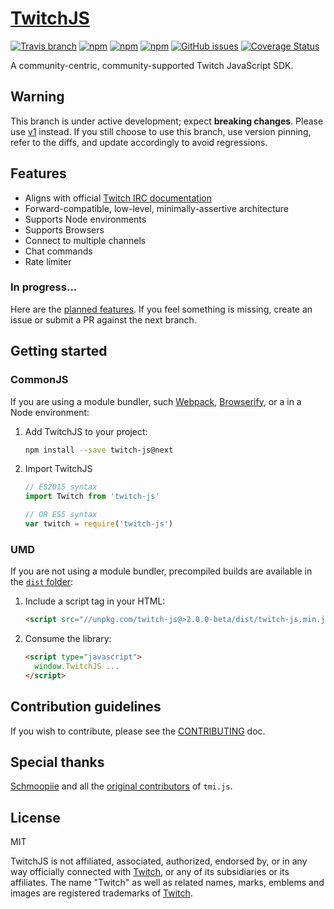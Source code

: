 # [TwitchJS](https://twitch-devs.github.io/twitch-js)

[![Travis branch](https://img.shields.io/travis/twitch-devs/twitch-js/master.svg?longCache=true&style=flat-square)](https://travis-ci.org/twitch-devs/twitch-js)
[![npm](https://img.shields.io/npm/v/twitch-js.svg?longCache=true&style=flat-square)](https://www.npmjs.com/package/twitch-js)
[![npm](https://img.shields.io/npm/v/twitch-js/next.svg?longCache=true&style=flat-square)](https://www.npmjs.com/package/twitch-js/v/next)
[![npm](https://img.shields.io/npm/dm/twitch-js.svg?longCache=true&style=flat-square)](https://www.npmjs.com/package/twitch-js)
[![GitHub issues](https://img.shields.io/github/issues/twitch-devs/twitch-js.svg?longCache=true&style=flat-square)](https://github.com/twitch-devs/twitch-js/issues)
[![Coverage Status](https://img.shields.io/codecov/c/github/twitch-devs/twitch-js/next.svg?longCache=true&style=flat-square)](https://codecov.io/gh/twitch-devs/twitch-js/branch/next)

A community-centric, community-supported Twitch JavaScript SDK.

## Warning

This branch is under active development; expect **breaking changes**. Please use
[v1](https://github.com/twitch-devs/twitch-js/tree/master) instead. If you still
choose to use this branch, use version pinning, refer to the diffs, and update
accordingly to avoid regressions.

## Features

* Aligns with official
  [Twitch IRC documentation](https://dev.twitch.tv/docs/irc/)
* Forward-compatible, low-level, minimally-assertive architecture
* Supports Node environments
* Supports Browsers
* Connect to multiple channels
* Chat commands
* Rate limiter

### In progress...

Here are the
[planned features](https://github.com/twitch-devs/twitch-js/milestone/1). If you
feel something is missing, create an issue or submit a PR against the next
branch.

## Getting started

### CommonJS

If you are using a module bundler, such [Webpack](https://webpack.js.org/),
[Browserify](http://browserify.org/), or a in a Node environment:

1. Add TwitchJS to your project:
   ```bash
   npm install --save twitch-js@next
   ```
2. Import TwitchJS

   ```js
   // ES2015 syntax
   import Twitch from 'twitch-js'

   // OR ES5 syntax
   var twitch = require('twitch-js')
   ```

### UMD

If you are not using a module bundler, precompiled builds are available in the
[`dist` folder](https://unpkg.com/twitch-js@>2.0.0-beta/dist/):

1. Include a script tag in your HTML:
   ```html
   <script src="//unpkg.com/twitch-js@>2.0.0-beta/dist/twitch-js.min.js"></script>
   ```
2. Consume the library:
   ```html
   <script type="javascript">
     window.TwitchJS ...
   </script>
   ```

## Contribution guidelines

If you wish to contribute, please see the
[CONTRIBUTING](https://github.com/twitch-devs/twitch-js/blob/master/CONTRIBUTING.md)
doc.

## Special thanks

[Schmoopiie](https://github.com/Schmoopiie) and all the
[original contributors](https://github.com/tmijs/tmi.js/graphs/contributors) of
`tmi.js`.

## License

MIT

TwitchJS is not affiliated, associated, authorized, endorsed by, or in any way
officially connected with [Twitch](https://www.twitch.tv/), or any of its
subsidiaries or its affiliates. The name "Twitch" as well as related names,
marks, emblems and images are registered trademarks of
[Twitch](https://www.twitch.tv/).
